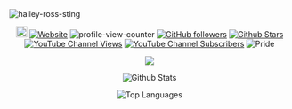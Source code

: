 <img src="https://assets.hails.cc/i/hailey-sting.gif" alt="hailey-ross-sting" />
<p align ="center"><a href="https://u.hails.cc/Links"><img src="http://assets.hails.cc/i/dev-sphere96x96.png" alt="Dev-Sphere" style="width:20px;height:20px;"/></a> <a href="https://hails.cc"><img alt="Website" src="https://img.shields.io/website?url=https%3A%2F%2Fhails.cc&style=plastic&label=Hails.cc"></a>
<img src="https://komarev.com/ghpvc/?username=Hailey-Ross&label=Profile+views&color=ff6e96&style=plastic" alt="profile-view-counter" />
<a href="https://github.com/Hailey-Ross?tab=followers"><img alt="GitHub followers" src="https://img.shields.io/github/followers/Hailey-Ross?style=plastic&color=8f00ff&logo=github"></a> <a href="https://github.com/Hailey-Ross?tab=stars"><img src="https://img.shields.io/github/stars/Hailey-Ross?style=plastic&color=9966CB&cacheSeconds=44&logo=Github" alt="Github Stars"/></a> <a href="https://www.youtube.com/@Hayesly"><img alt="YouTube Channel Views" src="https://img.shields.io/youtube/channel/views/UCOl94IHMdLBMq8riUV8j-ww?style=plastic&color=9966CB&cacheSeconds=60&logo=Youtube"></a> <a href="https://www.youtube.com/@Hayesly"><img alt="YouTube Channel Subscribers" src="https://img.shields.io/youtube/channel/subscribers/UCOl94IHMdLBMq8riUV8j-ww?style=plastic&color=784B84&cacheSeconds=60&logo=Youtube"></a> <img src="https://pride-badges.pony.workers.dev/static/v1?label=&stripeWidth=6&stripeColors=E40303,FF8C00,FFED00,008026,24408E,732982" alt="Pride"/></p>
<p align="center">
</p>
<p align="center">
<img src="https://github-profile-trophy.vercel.app/?username=Hailey-Ross&no-bg=true"/>
</p>
<p align="center">
  <img src="https://hails-gitstats.vercel.app/api?username=Hailey-Ross&show_icons=true&theme=transparent&show=reviews,discussions_started,discussions_answered,prs_merged,prs_merged_percentage&cache_seconds=90&border_radius=10" alt="Github Stats" />
</p>
<p align="center">
<img src="https://hails-gitstats.vercel.app/api/top-langs/?username=Hailey-Ross&theme=transparent&cache_seconds=90&border_radius=10" alt="Top Languages" />
</p>

